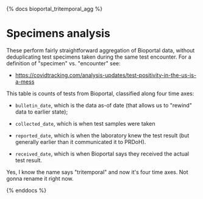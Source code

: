 {% docs bioportal_tritemporal_agg %}

# Specimens analysis

These perform fairly straightforward aggregation of Bioportal data, without 
deduplicating test specimens taken during the same test encounter.  For a 
definition of "specimen" vs. "encounter" see:

* https://covidtracking.com/analysis-updates/test-positivity-in-the-us-is-a-mess

This table is counts of tests from Bioportal, classified along four
time axes:

* `bulletin_date`, which is the data as-of date (that
  allows us to "rewind" data to earlier state);

* `collected_date`, which is when test samples were taken

* `reported_date`, which is when the laboratory knew the
  test result (but generally earlier than it communicated
  it to PRDoH).

* `received_date`, which is when Bioportal says they received
  the actual test result.

Yes, I know the name says "tritemporal" and now it's four
time axes.  Not gonna rename it right now.

{% enddocs %}